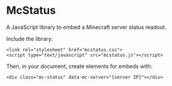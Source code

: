 # McStatus

A JavaScript library to embed a Minecraft server status readout.

Include the library:

```
<link rel="stylesheet" href="mcstatus.css">
<script type="text/javascript" src="mcstatus.js"></script>
```

Then, in your document, create elements for embeds with:

```
<div class="mc-status" data-mc-server="[server IP]"></div>
```
